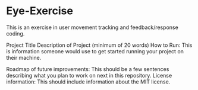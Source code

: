 # Eye-Exercise
This is an exercise in user movement tracking and feedback/response coding.  

Project Title
Description of Project (minimum of 20 words)
How to Run: This is information someone would use to get started running your project on their machine. 

Roadmap of future improvements: This should be a few sentences describing what you plan to work on next in this repository. 
License information: This should include information about the MIT license. 
